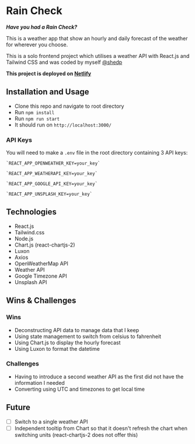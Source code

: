 # Rain Check
**_Have you had a Rain Check?_**

This is a weather app that show an hourly and daily forecast of the weather for wherever you choose.

This is a solo frontend project which utilises a weather API with React.js and Tailwind CSS and was coded by myself [@shedp](https://github.com/shedp)

**This project is deployed on [Netlify](https://unique-palmier-9835d9.netlify.app/)**

## Installation and Usage
- Clone this repo and navigate to root directory
- Run `npm install`
- Run `npm run start`
- It should run on `http://localhost:3000/`
### API Keys
You will need to make a `.env` file in the root directory containing 3 API keys:

    `REACT_APP_OPENWEATHER_KEY=your_key`

    `REACT_APP_WEATHERAPI_KEY=your_key`

    `REACT_APP_GOOGLE_API_KEY=your_key`

    `REACT_APP_UNSPLASH_KEY=your_key`

## Technologies
- React.js
- Tailwind.css
- Node.js
- Chart.js (react-chartjs-2)
- Luxon
- Axios
- OpenWeatherMap API
- Weather API
- Google Timezone API
- Unsplash API

## Wins & Challenges
### Wins
- Deconstructing API data to manage data that I keep
- Using state management to switch from celsius to fahrenheit
- Using Chart.js to display the hourly forecast
- Using Luxon to format the datetime

### Challenges
- Having to introduce a second weather API as the first did not have the information I needed
- Converting using UTC and timezones to get local time

## Future
- [ ] Switch to a single weather API
- [ ] Independent tooltip from Chart so that it doesn't refresh the chart when switching units
    (react-chartjs-2 does not offer this)
